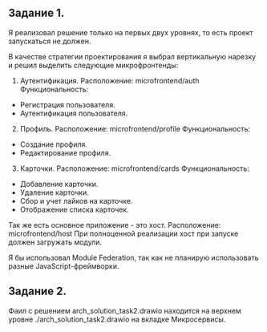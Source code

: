 ## Задание 1.

Я реализовал решение только на первых двух уровнях, то есть проект запускаться не должен.

В качестве стратегии проектирования я выбрал вертикальную нарезку и решил выделить следующие микрофронтенды:
1. Аутентификация.
Расположение: microfrontend/auth
Функциональность:
- Регистрация пользователя.
- Аутентификация пользователя.
2. Профиль.
Расположение: microfrontend/profile
Функциональность:
- Создание профиля.
- Редактирование профиля.
3. Карточки.
Расположение: microfrontend/cards
Функциональность:
- Добавление карточки.
- Удаление карточки.
- Сбор и учет лайков на карточке.
- Отображение списка карточек.

Так же есть основное приложение - это хост.
Расположение: microfrontend/host
При полноценной реализации хост при запуске должен загружать модули.

Я бы использовал Module Federation, так как не планирую использовать разные JavaScript-фреймворки.

## Задание 2.
Фаил с решением arch_solution_task2.drawio находится на верхнем уровне ./arch_solution_task2.drawio на вкладке Микросервисы.
